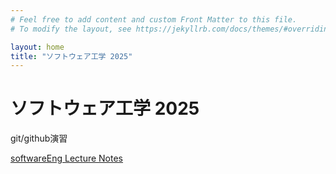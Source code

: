 ```yaml
---
# Feel free to add content and custom Front Matter to this file.
# To modify the layout, see https://jekyllrb.com/docs/themes/#overriding-theme-defaults

layout: home
title: "ソフトウェア工学 2025"
---
```


# ソフトウェア工学 2025

git/github演習

[softwareEng Lecture Notes](softwareEng2025.md)